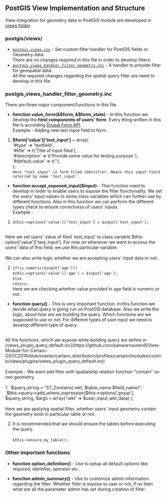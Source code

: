 ## PostGIS View Implementation and Structure

View integration for geometry data in PostGIS module are developed in [views folder](https://github.com/panwarnaveen9/View-Module-for-Cartaro-GSOC2014/tree/master/postgis_module/views). 

### **postgis/views/**
  * [`postgis.views.inc`](https://github.com/panwarnaveen9/View-Module-for-Cartaro-GSOC2014/blob/master/postgis_module/views/postgis.views.inc) - Set custom filter handler for PostGIS fields or Geometry data. <br />There are no changes required in this file in order to develop filters.
  * [`postgis_views_handler_filter_geometry.inc`](https://github.com/panwarnaveen9/View-Module-for-Cartaro-GSOC2014/blob/master/postgis_module/views/postgis_views_handler_filter_geometry.inc) -  A handler to provide filter for geospatial data. <br />All the required changes regarding the spatial query filter are need to develop in this file.

### **postgis_views_handler_filter_geometry.inc**<br />
There are three major component/functions in this file. 
  * **function value_form(&$form, &$form_state)** - In this function we develop the **html components of users' form**. Every thing written in this file is according [Drupal Form API](https://api.drupal.org/api/drupal/developer!topics!forms_api_reference.html/7).<br />
Example - Adding new text input field to form.
   1. **$form['value']['test_input']** = array(<br />
      '#type' => 'textfield',<br />
      '#title' => t('Title of input filed'),<br />
      '#description' => t('Provide some value for testing purpose.'), <br />
      '#default_value' => t(''),<br />
    );
<br />`Here "test_input" is form filed identifier. Means this input field referred by name 'test_input'.` 
  
  * **function accept_exposed_input($input)** - This function need to develop in order to enable users to expose the filter functionality. We set the users' input values to some class variables which can further use by different functions. Also in this function we can perform the different types check to ensure correctness of users' inputs. <br />
Example - <br />
   1. `$this->options['value']['test_input'] = $input['test_input'];` 
<br />
Here we set users' value of filed `test_input` to class variable $this-option['value']['test_input']. For now on whenever we want to access the users' data of this field, we use this particular variable. <br /><br />
We can also write logic whether we are accepting users' input data or not.

   2. `if(is_numeric($input['age']))`<br />
 `$this->options['value']['age'] = $input['age'];`<br />
`else`<br />
`return;`<br />
Here we are checking whether value provided in age field is numeric or not.

* **function query()** - This is very important function. In this function we decide what query is going run on PostGIS database. Also we write the logic, about how are we building the query. Which functions are we supposed to use or not. For different types of user input we need to develop different type of query.
<br />
All the functions, which we expose while building query are define in [views_plugin_query_default.inc](https://github.com/panwarnaveen9/View-Module-for-Cartaro-GSOC2014/blob/master/cartaro_distribution/profiles/cartaro/modules/contrib/views/plugins/views_plugin_query_default.inc) 
<br /><br />
Example - We want add filter with spatialship relation function "contain" on two geometry. <br /><br />
   1. `$query_string = "ST_Contains(:wkt, $table_name.$field_name)";`<br />
`$this->query->add_where_expression($this->options['group'], $query_string, $args = array(':wkt' => $user_input_wkt_data) );`
<br /><br />
Here we are applying spatial filter, whether users' input geometry contain the geometry exist in particular table or not.

  2. It is recommended that we should ensure the tables before executing the query.<br /><br />
`$this->ensure_my_table();`


### Other important functions 

* **function option_definition()** - Use to setup all default options like: required, identifier, operator etc..

* **function admin_summary()** - Use to customize admin information regarding the filter. Whether filter is expose to user or not, if no then what are all the parameter admin has set during creation of filter.